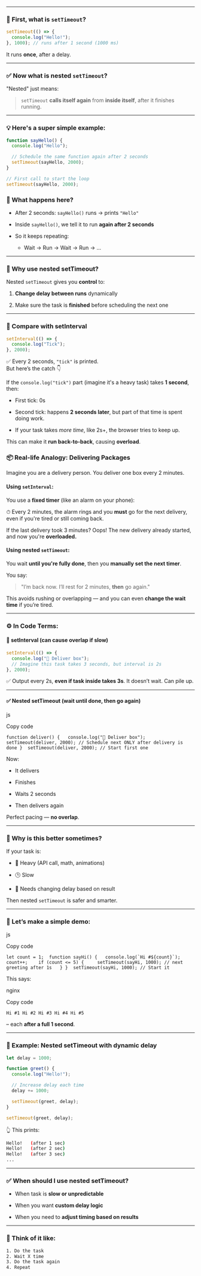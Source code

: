 
---

### 🧠 First, what is `setTimeout`?

```js
setTimeout(() => {
  console.log("Hello!");
}, 1000); // runs after 1 second (1000 ms)
```

It runs **once**, after a delay.

---

### ✅ Now what is **nested `setTimeout`**?

"Nested" just means:

> `setTimeout` **calls itself again** from **inside itself**, after it finishes running.

---

### 💡 Here's a super simple example:

```js
function sayHello() {
  console.log("Hello");

  // Schedule the same function again after 2 seconds
  setTimeout(sayHello, 2000);
}

// First call to start the loop
setTimeout(sayHello, 2000);
```

### 🔁 What happens here?

- After 2 seconds: `sayHello()` runs → prints `"Hello"`
    
- Inside `sayHello()`, we tell it to run **again after 2 seconds**
    
- So it keeps repeating:
    
    - Wait → Run → Wait → Run → ...
    

---

### 🔄 Why use nested setTimeout?

Nested `setTimeout` gives you **control** to:

1. **Change delay between runs** dynamically
    
2. Make sure the task is **finished** before scheduling the next one
    

---

### 🧪 Compare with setInterval

```js
setInterval(() => {
  console.log("Tick");
}, 2000);
```

✅ Every 2 seconds, `"tick"` is printed.  
But here’s the catch 👇

If the `console.log("tick")` part (imagine it's a heavy task) takes **1 second**, then:

- First tick: 0s
    
- Second tick: happens **2 seconds later**, but part of that time is spent doing work.
    
- If your task takes _more time_, like 2s+, the browser tries to keep up.
    

This can make it **run back-to-back**, causing **overload**.



### 📦 Real-life Analogy: Delivering Packages

Imagine you are a delivery person. You deliver one box every 2 minutes.

#### Using `setInterval`:

You use a **fixed timer** (like an alarm on your phone):

⏱ Every 2 minutes, the alarm rings and you **must** go for the next delivery, even if you're tired or still coming back.

If the last delivery took 3 minutes? Oops! The new delivery already started, and now you're **overloaded.**

#### Using **nested `setTimeout`**:

You wait **until you're fully done**, then you **manually set the next timer**.

You say:

> "I’m back now. I’ll rest for 2 minutes, **then** go again."

This avoids rushing or overlapping — and you can even **change the wait time** if you’re tired.


---


### ⚙️ In Code Terms:

#### 🛑 setInterval (can cause overlap if slow)

```js
setInterval(() => {
  console.log("🚚 Deliver box");
  // Imagine this task takes 3 seconds, but interval is 2s
}, 2000);
```

✅ Output every 2s, **even if task inside takes 3s**. It doesn’t wait. Can pile up.

---

#### ✅ Nested setTimeout (wait until done, then go again)

js

Copy code

`function deliver() {   console.log("🚚 Deliver box");    setTimeout(deliver, 2000); // Schedule next ONLY after delivery is done }  setTimeout(deliver, 2000); // Start first one`

Now:

- It delivers
    
- Finishes
    
- Waits 2 seconds
    
- Then delivers again
    

Perfect pacing — **no overlap**.

---

### 🔁 Why is this better sometimes?

If your task is:

- 🧠 Heavy (API call, math, animations)
    
- 🕒 Slow
    
- 🔄 Needs changing delay based on result
    

Then nested `setTimeout` is safer and smarter.

---

### 🧪 Let’s make a simple demo:

js

Copy code

``let count = 1;  function sayHi() {   console.log(`Hi #${count}`);   count++;    if (count <= 5) {     setTimeout(sayHi, 1000); // next greeting after 1s   } }  setTimeout(sayHi, 1000); // Start it``

This says:

nginx

Copy code

`Hi #1 Hi #2 Hi #3 Hi #4 Hi #5`

– each **after a full 1 second**.



---

### 🔧 Example: Nested setTimeout with dynamic delay

```js
let delay = 1000;

function greet() {
  console.log("Hello!");

  // Increase delay each time
  delay += 1000;

  setTimeout(greet, delay);
}

setTimeout(greet, delay);
```

👆 This prints:

```sh
Hello!   (after 1 sec)
Hello!   (after 2 sec)
Hello!   (after 3 sec)
...
```

---

### ✅ When should I use nested setTimeout?

- When task is **slow or unpredictable**
    
- When you want **custom delay logic**
    
- When you need to **adjust timing based on results**
    

---

### 🧠 Think of it like:

```txt
1. Do the task
2. Wait X time
3. Do the task again
4. Repeat
```